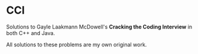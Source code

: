 # CCI
Solutions to Gayle Laakmann McDowell's **Cracking the Coding Interview** in both C++ and Java.

All solutions to these problems are my own original work.